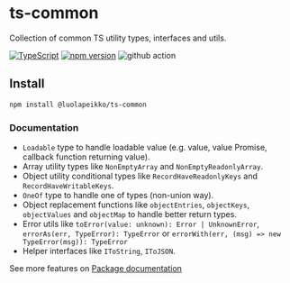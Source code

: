 # ts-common

Collection of common TS utility types, interfaces and utils.

[![TypeScript](https://badges.frapsoft.com/typescript/code/typescript.svg?v=101)](https://github.com/ellerbrock/typescript-badges/)
[![npm version](https://badge.fury.io/js/@luolapeikko%2Fts-common.svg)](https://badge.fury.io/js/@luolapeikko%2Fts-common)
![github action](https://github.com/luolapeikko/ts-common/actions/workflows/main.yml/badge.svg?branch=main)

## Install

```bash
npm install @luolapeikko/ts-common
```

### Documentation

- `Loadable` type to handle loadable value (e.g. value, value Promise, callback function returning value).
- Array utility types like `NonEmptyArray` and `NonEmptyReadonlyArray`.
- Object utility conditional types like `RecordHaveReadonlyKeys` and `RecordHaveWritableKeys`.
- `OneOf` type to handle one of types (non-union way).
- Object replacement functions like `objectEntries`, `objectKeys`, `objectValues` and `objectMap` to handle better return types.
- Error utils like `toError(value: unknown): Error | UnknownError`, `errorAs(err, TypeError): TypeError` or `errorWith(err, (msg) => new TypeError(msg)): TypeError`
- Helper interfaces like `IToString`, `IToJSON`.

See more features on [Package documentation](https://luolapeikko.github.io/ts-common/)
